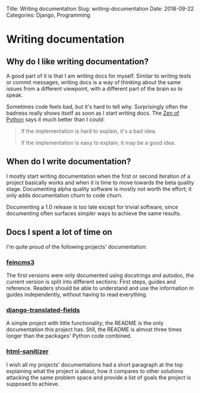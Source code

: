 Title: Writing documentation
Slug: writing-documentation
Date: 2018-09-22
Categories: Django, Programming

# Writing documentation

## Why do I like writing documentation?

A good part of it is that I am writing docs for myself. Similar to writing tests or commit messages, writing docs is a way of thinking about the same issues from a different viewpoint, with a different part of the brain so to speak.

Sometimes code feels bad, but it's hard to tell why. Surprisingly often the badness really shows itself as soon as I start writing docs. The [Zen of Python](https://www.python.org/dev/peps/pep-0020/) says it much better than I could:

> If the implementation is hard to explain, it's a bad idea.
>
> If the implementation is easy to explain, it may be a good idea.

## When do I write documentation?

I mostly start writing documentation when the first or second iteration of a project basically works and when it is time to move towards the beta quality stage. Documenting alpha quality software is mostly not worth the effort; it only adds documentation churn to code churn.

Documenting a 1.0 release is too late except for trivial software, since documenting often surfaces simpler ways to achieve the same results.

## Docs I spent a lot of time on

I'm quite proud of the following projects' documentation:

### [feincms3](https://feincms3.readthedocs.io/)

The first versions were only documented using docstrings and autodoc, the current version is split into different sections: First steps, guides and reference. Readers should be able to understand and use the information in guides independently, without having to read everything.

### [django-translated-fields](https://github.com/matthiask/django-translated-fields)

A simple project with little functionality; the README is the only documentation this project has. Still, the README is almost three times longer than the packages' Python code combined.

### [html-sanitizer](https://github.com/matthiask/html-sanitizer)

I wish all my projects' documentations had a short paragraph at the top explaining what the project is about, how it compares to other solutions attacking the same problem space and provide a list of goals the project is supposed to achieve.
